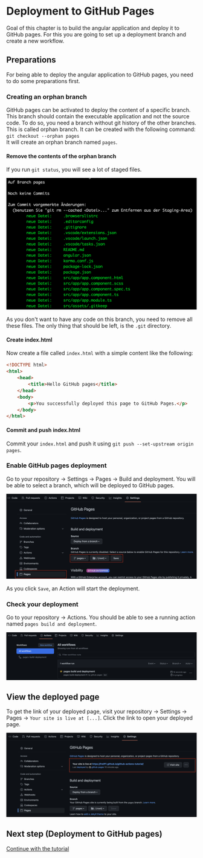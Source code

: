 # Deployment to GitHub Pages
Goal of this chapter is to build the angular application and deploy it to GitHub pages.
For this you are going to set up a deployment branch and create a new workflow.

## Preparations
For being able to deploy the angular application to GitHub pages, you need to do some preparations first.

### Creating an orphan branch
GitHub pages can be activated to deploy the content of a specific branch.
This branch should contain the executable application and not the source code.
To do so, you need a branch without git history of the other branches. This is called orphan branch.
It can be created with the following command:  
`git checkout --orphan pages`  
It will create an orphan branch named `pages`.

#### Remove the contents of the orphan branch
If you run `git status`, you will see a lot of staged files.  

![](assets/git-status.png)  

As you don't want to have any code on this branch, you need to remove all these files.
The only thing that should be left, is the `.git` directory.

#### Create index.html
Now create a file called `index.html` with a simple content like the following:
```html
<!DOCTYPE html>
<html>
    <head>
        <title>Hello GitHub pages</title>
    </head>
    <body>
        <p>You successfully deployed this page to GitHub Pages.</p>
    </body>
</html>
```
#### Commit and push index.html
Commit your `index.html` and push it using `git push --set-upstream origin pages`.

### Enable GitHub pages deployment
Go to your repository &rarr; Settings &rarr; Pages &rarr; Build and deployment. 
You will be able to select a branch, which will be deployed to GitHub pages.  

![Enable deployment](assets/enable-deployment.png)  

As you click `Save`, an Action will start the deployment.

### Check your deployment
Go to your repository &rarr; Actions.
You should be able to see a running action named `pages build and deployment`.  

![](assets/check-deployment-action.png)

## View the deployed page
To get the link of your deployed page,
visit your repository &rarr; Settings &rarr; Pages &rarr; `Your site is live at [...]`.
Click the link to open your deployed page.  

![](assets/view-github-page.png)


## Next step (Deployment to GitHub pages)
[Continue with the tutorial](deployment-workflow.md)
